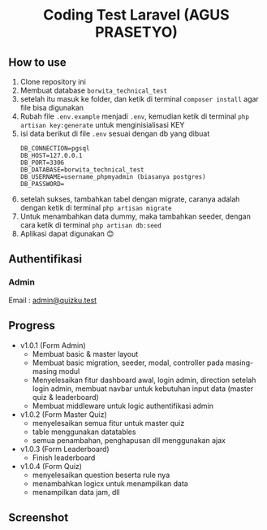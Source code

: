 <div align="center">
   <h1>
      Coding Test Laravel (AGUS PRASETYO)
   </h1>
</div>

## How to use
1. Clone repository ini
2. Membuat database `borwita_technical_test`
3. setelah itu masuk ke folder, dan ketik di terminal `composer install` agar file bisa digunakan
4. Rubah file `.env.example` menjadi `.env`, kemudian ketik di terminal `php artisan key:generate` untuk menginisialisasi KEY
5. isi data berikut di file `.env` sesuai dengan db yang dibuat
	```env
	DB_CONNECTION=pgsql
	DB_HOST=127.0.0.1
	DB_PORT=3306
	DB_DATABASE=borwita_technical_test
	DB_USERNAME=username_phpmyadmin (biasanya postgres)
	DB_PASSWORD=
	```
6. setelah sukses, tambahkan tabel dengan migrate, caranya adalah dengan ketik di terminal `php artisan migrate`
7. Untuk menambahkan data dummy, maka tambahkan seeder, dengan cara ketik di terminal `php artisan db:seed`
8. Aplikasi dapat digunakan 😊

## Authentifikasi

### Admin
Email : admin@quizku.test

## Progress
- v1.0.1 (Form Admin)
  - Membuat basic & master layout
  - Membuat basic migration, seeder, modal, controller pada masing-masing modul
  - Menyelesaikan fitur dashboard awal, login admin, direction setelah login admin, membuat navbar untuk kebutuhan input data (master quiz & leaderboard)
  - Membuat middleware untuk logic authentifikasi admin
- v1.0.2 (Form Master Quiz)
  - menyelesaikan semua fitur untuk master quiz
  - table menggunakan datatables 
  - semua penambahan, penghapusan dll menggunakan ajax
- v1.0.3 (Form Leaderboard)
  - Finish leaderboard
- v1.0.4 (Form Quiz)
  - menyelesaikan question beserta rule nya
  - menambahkan logicx untuk menampilkan data
  - menampilkan data jam, dll

## Screenshot